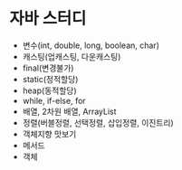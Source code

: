 # 자바 스터디

- 변수(int, double, long, boolean, char)
- 캐스팅(업캐스팅, 다운캐스팅)
- final(변경불가)
- static(정적할당)
- heap(동적할당)
- while, if-else, for
- 배열, 2차원 배열, ArrayList
- 정렬(버블정렬, 선택정렬, 삽입정렬, 이진트리)
- 객체지향 맛보기
- 메서드
- 객체